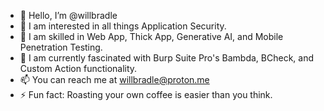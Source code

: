 - 👋 Hello, I’m @willbradle
- 👀 I am interested in all things Application Security.
- 👾 I am skilled in Web App, Thick App, Generative AI, and Mobile Penetration Testing.
- 🌱 I am currently fascinated with Burp Suite Pro's Bambda, BCheck, and Custom Action functionality.
- 📫 You can reach me at willbradle@proton.me
- ⚡ Fun fact: Roasting your own coffee is easier than you think.
